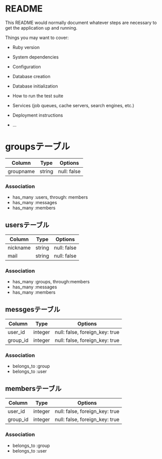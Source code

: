 # README

This README would normally document whatever steps are necessary to get the
application up and running.

Things you may want to cover:

* Ruby version

* System dependencies

* Configuration

* Database creation

* Database initialization

* How to run the test suite

* Services (job queues, cache servers, search engines, etc.)

* Deployment instructions

* ...

# groupsテーブル

|Column|Type|Options|
|------|----|-------|
|groupname|string|null: false|

### Association
- has_many :users, through: members
- has_many :messages
- has_many :members

 ## usersテーブル

|Column|Type|Options|
|------|----|-------|
|nickname|string|null: false|
|mail|string|null: false|

### Association
- has_many :groups, through:members
- has_many :messages
- has_many :members

## messgesテーブル

|Column|Type|Options|
|------|----|-------|
|user_id|integer|null: false, foreign_key: true|
|group_id|integer|null: false, foreign_key: true|

### Association
- belongs_to :group
- belongs_to :user

## membersテーブル

|Column|Type|Options|
|------|----|-------|
|user_id|integer|null: false, foreign_key: true|
|group_id|integer|null: false, foreign_key: true|

### Association
- belongs_to :group
- belongs_to :user